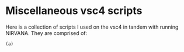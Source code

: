 # Miscellaneous vsc4 scripts

Here is a collection of scripts I used on the vsc4 in tandem with running NIRVANA. They are comprised of:

    (a) 
